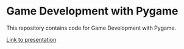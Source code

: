 # Game Development with Pygame

This repository contains code for Game Development with Pygame.

[Link to presentation](https://drive.google.com/open?id=1_GMg5I55LFoGI6UbnkojrqObXC49TxUZZwB413NV20E)
